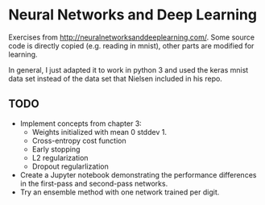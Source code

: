 # Neural Networks and Deep Learning

Exercises from http://neuralnetworksanddeeplearning.com/.
Some source code is directly copied (e.g. reading in mnist), other parts are modified for learning.

In general, I just adapted it to work in python 3 and used the keras mnist data set instead of the data set that Nielsen included in his repo.

## TODO

- Implement concepts from chapter 3:
    - Weights initialized with mean 0 stddev 1.
    - Cross-entropy cost function
    - Early stopping
    - L2 regularization
    - Dropout regularlization
- Create a Jupyter notebook demonstrating the performance differences in the first-pass and second-pass networks.
- Try an ensemble method with one network trained per digit.
